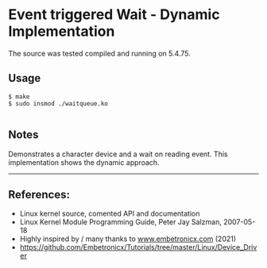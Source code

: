 # Event triggered Wait - Dynamic Implementation

The source was tested compiled and running on 5.4.75.  


## Usage

```
$ make
$ sudo insmod ./waitqueue.ko
         
```


## Notes

Demonstrates a character device and a wait on reading event. This implementation shows the dynamic approach.  

---

## References:
 * Linux kernel source, comented API and documentation
 * Linux Kernel Module Programming Guide, Peter Jay Salzman, 2007-05-18
 * Highly inspired by / many thanks to www.embetronicx.com (2021)
 * https://github.com/Embetronicx/Tutorials/tree/master/Linux/Device_Driver
